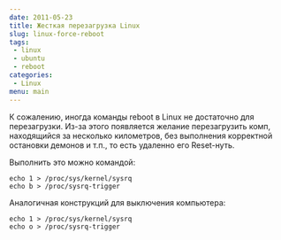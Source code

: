 ```yaml
---
date: 2011-05-23
title: Жесткая перезагрузка Linux
slug: linux-force-reboot
tags:
 - linux
 - ubuntu
 - reboot
categories:
 - Linux
menu: main
---
```


К сожалению, иногда команды reboot в Linux не достаточно для перезагрузки. Из-за этого появляется желание перезагрузить комп, находящийся за несколько километров, без выполнения корректной остановки демонов и т.п., то есть удаленно его Reset-нуть.
<!--more-->
Выполнить это можно командой:

    echo 1 > /proc/sys/kernel/sysrq
    echo b > /proc/sysrq-trigger

Аналогичная конструкций для выключения компьютера:

    echo 1 > /proc/sys/kernel/sysrq
    echo o > /proc/sysrq-trigger
